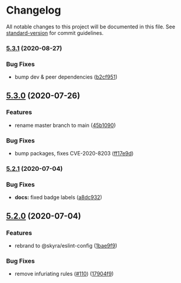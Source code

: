 # Changelog

All notable changes to this project will be documented in this file. See [standard-version](https://github.com/conventional-changelog/standard-version) for commit guidelines.

### [5.3.1](https://github.com/skyra-project/eslint-config/compare/v5.3.0...v5.3.1) (2020-08-27)

### Bug Fixes

-   bump dev & peer dependencies ([b2cf951](https://github.com/skyra-project/eslint-config/commit/b2cf9513c391c0d3f5fdc7ba3f751d66d2ba4f65))

## [5.3.0](https://github.com/skyra-project/eslint-config/compare/v5.2.1...v5.3.0) (2020-07-26)

### Features

-   rename master branch to main ([45b1090](https://github.com/skyra-project/eslint-config/commit/45b1090000ef357ccb931fcf7d3d46db2ccf3014))

### Bug Fixes

-   bump packages, fixes CVE-2020-8203 ([ff17e9d](https://github.com/skyra-project/eslint-config/commit/ff17e9d85287712c95e523080f39eaf0dd21a36d))

### [5.2.1](https://github.com/skyra-project/eslint-config/compare/v5.2.0...v5.2.1) (2020-07-04)

### Bug Fixes

-   **docs:** fixed badge labels ([a8dc932](https://github.com/skyra-project/eslint-config/commit/a8dc9326b490ce52db77f48de0b0e4afe2030df3))

## [5.2.0](https://github.com/skyra-project/eslint-config/compare/v3.0.0...v5.2.0) (2020-07-04)

### Features

-   rebrand to @skyra/eslint-config ([1bae9f9](https://github.com/skyra-project/eslint-config/commit/1bae9f95d9c04b7478be879ff2c1d04b6b499f6d))

### Bug Fixes

-   remove infuriating rules ([#110](https://github.com/skyra-project/eslint-config/issues/110)) ([17904f9](https://github.com/skyra-project/eslint-config/commit/17904f935484d51479f5bcd861e8c6e4ec89a432))
